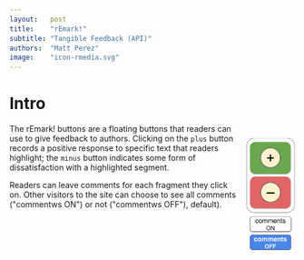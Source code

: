 ```yaml
---
layout:   post
title:    "rEmark!"
subtitle: "Tangible Feedback (API)"
authors:  "Matt Perez"
image:    "icon-rmedia.svg"
---
```


<div style="display: none; ">
 <p>For authors, bloggers, and podcasters, <span class='_paradigm'>rMARK!</span> is primarily a source of specific, actionable feedback about their content.</p>
</div>

<h1>Intro</h1>
 <div>
  <img
   src="/assets/img/pic-remark-buttons-vertical.svg"
   style="float:right; padding-top:25px; padding-left:10px; "
   alt="At the top, two buttons enclosed is a box: a green button with a plus sign inside it and, below it, a red button with a minus sign inside it. Bellow the combo, a white button with comments-ON inside it. At the bottom a blue button with with comments-OFF inside it."
   height="200em">
 </div>
 <p>The rEmark! buttons are a floating buttons that readers can use to give feedback to authors. Clicking on the <code>plus</code> button records a positive response to specific text that readers highlight; the <code>minus</code> button indicates some form of dissatisfaction with a highlighted segment.</p>
 <p>Readers can leave comments for each fragment they click on. Other visitors to the site can choose to see all comments ("commentws ON") or not ("commentws OFF"), default).</p>

<!--
<h1>Value</h1>
 <p>For authors, bloggers, and podcasters rEmark! is primarily a source of specific, actionable feedback about their content. They get the highlighted passages, the number of positive and negative clicks, and comments associated with each.</p>

<h1>Feedback and Monetization</h1>
 <p>Clicks on the plus button are equivalent to plus-one-<span class="_paradigm">RAD</span> and clicks on the <code>minus</code> button are equivalent to minus-one-<<span class="_paradigm">RAD</span>. Authors will get the actual numbers for feedback. For monetization, any money available for distribution will get allocated according to the number of <span class="_paradigm">RAD</span>s assigned to each segment (<em>i.e.</em>, but no less than zero).</p>
 <p>Any money that flows through the <span class="_paradigm">RAD</span>s comes from funds that readers set up to support the blog sites they follow. Alternatively, a fund may be set up to support a pool of specific blog sites, or to support a particular topic.</p>
 <p>Any personal information provided by the user will be used to create the fund and then discarded, but before throwing it out we&rsquo;ll calculate an ID hash off it. We can later use this ID to associate the reader with the fund while users remain anonymous.</p>
 <p>For example, let&rsquo;s assume that,</p>
  <ul>
   <li>Anita has set up a $10 fund to be distributed every week.</li>
   <li>Week 1, she gave <span class="_paradigm">RAD</span>s to three blog posts.</li>
   <li>Week 2, she gave <span class="_paradigm">RAD</span>s to five,</li>
  </ul>
 <p>It doesn&rsquo;t matter if all the posts were written by one author or several: Post 1.3 gets $1.67 one week and Post 2.3 gets $1.00 the following week.</p>

<h1>Explicit Alignment</h1>
 <div class="_center">
  <table class="_explicitalignment">
   <tr id="_background">
    <td></td>
    <th>Impact</th>
   </tr>
   <tr>
    <td>What for?</td>
    <td>
     <ul>
      <li>Readers give, and writers get, more specific feedback for their content.</li>
      <li>Authors can monetize their content in a way that is intuitive for readers.</li>
     </ul>
    </td>
   </tr>
   <tr id="_background">
    <td></td>
    <th>Purpose</th>
   </tr>
   <tr>
    <td>Why?</td>
    <td>
     <ul>
      <li>Introduce people to <span class="_paradigm">RAD</span> Distributions.</li>
      <li>Provide tangible feedback for writers.</li>
      <li>Generate a source of monetary support for writers.</li>
     </ul>
    </td>
   </tr>
   <tr id="_background">
    <td></td>
    <th>Mission</th>
   </tr>
   <tr>
    <td>
     What?<br>
     When?<br>
     How?
    </td>
    <td>
     <ul>
      <li>Release app&rsquo;s MVP to Apple/Android stores.</li>
      <li>April 30, 2023.</li>
      <li>TBD.</li>
     </ul>
    </td>
   </tr>
  </table>
 </div>

<h1>Another Thought</h1>
 <ul>
  <li><em>rEmark!</em> and <em><span class="_paradigm">RAD</span>s!</em> will probably share a backend.</li>
  <li>Later, provide a decentralized highlight and annotation service.</li>
 </ul>

<h1>Credits</h1>
 <p>The idea comes from <a href="https://www.linkedin.com/in/typaldos/" target="_blank">Cynthia Typaldos</a>.</p>

{% include related.html %}
-->